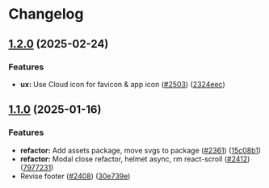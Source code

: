 # Changelog

## [1.2.0](https://github.com/polkadot-cloud/polkadot-staking-dashboard/compare/assets-v1.1.0...assets-v1.2.0) (2025-02-24)


### Features

* **ux:** Use Cloud icon for favicon & app icon ([#2503](https://github.com/polkadot-cloud/polkadot-staking-dashboard/issues/2503)) ([2324eec](https://github.com/polkadot-cloud/polkadot-staking-dashboard/commit/2324eec09f2cfcd6c986cda6d1364b2bdc173b13))

## [1.1.0](https://github.com/polkadot-cloud/polkadot-staking-dashboard/compare/assets-v1.0.0...assets-v1.1.0) (2025-01-16)


### Features

* **refactor:** Add assets package, move svgs to package ([#2361](https://github.com/polkadot-cloud/polkadot-staking-dashboard/issues/2361)) ([15c08b1](https://github.com/polkadot-cloud/polkadot-staking-dashboard/commit/15c08b1f224cad6578575eae67cc03fe0947d938))
* **refactor:** Modal close refactor, helmet async, rm react-scroll ([#2412](https://github.com/polkadot-cloud/polkadot-staking-dashboard/issues/2412)) ([7977231](https://github.com/polkadot-cloud/polkadot-staking-dashboard/commit/797723187060e8e32e696c81cc8aa0c899507708))
* Revise footer ([#2408](https://github.com/polkadot-cloud/polkadot-staking-dashboard/issues/2408)) ([30e739e](https://github.com/polkadot-cloud/polkadot-staking-dashboard/commit/30e739ed1ca7bebcc2ca6c4b4ebee2e54b2d2e77))
